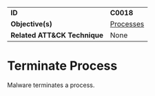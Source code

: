 |||
|---|---|
|**ID**|**C0018**|
|**Objective(s)**|[Processes](../micro-behaviors/processes)|
|**Related ATT&CK Technique**|None|


Terminate Process
=================
Malware terminates a process.
